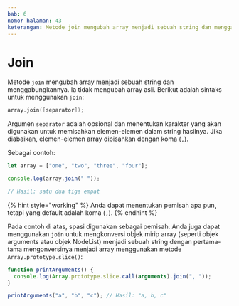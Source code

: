 ```yaml
---
bab: 6
nomor halaman: 43
keterangan: Metode join mengubah array menjadi sebuah string dan menggabungkannya tanpa memodifikasi array asli..
---
```


# Join

Metode `join` mengubah array menjadi sebuah string dan menggabungkannya. Ia tidak mengubah array asli. Berikut adalah sintaks untuk menggunakan `join`:

```c
array.join([separator]);
```

Argumen `separator` adalah opsional dan menentukan karakter yang akan digunakan untuk memisahkan elemen-elemen dalam string hasilnya. Jika diabaikan, elemen-elemen array dipisahkan dengan koma (`,`).

Sebagai contoh:

```javascript
let array = ["one", "two", "three", "four"];

console.log(array.join(" "));

// Hasil: satu dua tiga empat
```

{% hint style="working" %}
Anda dapat menentukan pemisah apa pun, tetapi yang default adalah koma (`,`).
{% endhint %}

Pada contoh di atas, spasi digunakan sebagai pemisah. Anda juga dapat menggunakan `join` untuk mengkonversi objek mirip array (seperti objek arguments atau objek NodeList) menjadi sebuah string dengan pertama-tama mengonversinya menjadi array menggunakan metode `Array.prototype.slice()`:

```javascript
function printArguments() {
  console.log(Array.prototype.slice.call(arguments).join(", "));
}

printArguments("a", "b", "c"); // Hasil: "a, b, c"
```
